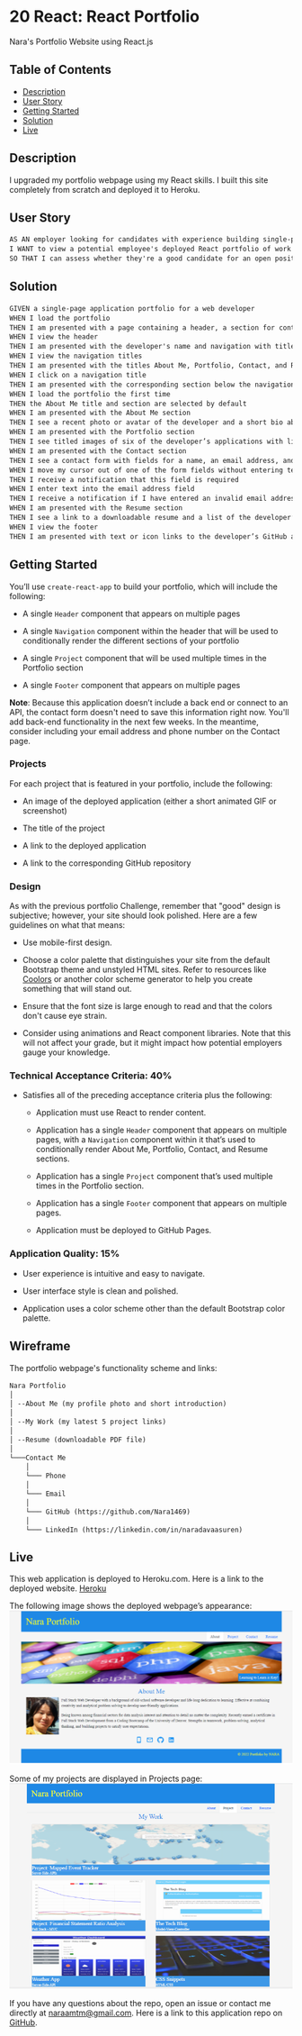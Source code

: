 # 20 React: React Portfolio

Nara's Portfolio Website using React.js

## Table of Contents 

- [Description](#description)
- [User Story](#user-story)
- [Getting Started](#getting-started)
- [Solution](#solution)
- [Live](#live)

## Description

I upgraded my portfolio webpage using my React skills. I built this site completely from scratch and deployed it to Heroku.

## User Story

```md
AS AN employer looking for candidates with experience building single-page applications
I WANT to view a potential employee's deployed React portfolio of work samples
SO THAT I can assess whether they're a good candidate for an open position
```

## Solution

```md
GIVEN a single-page application portfolio for a web developer
WHEN I load the portfolio
THEN I am presented with a page containing a header, a section for content, and a footer
WHEN I view the header
THEN I am presented with the developer's name and navigation with titles corresponding to different sections of the portfolio
WHEN I view the navigation titles
THEN I am presented with the titles About Me, Portfolio, Contact, and Resume, and the title corresponding to the current section is highlighted
WHEN I click on a navigation title
THEN I am presented with the corresponding section below the navigation without the page reloading and that title is highlighted
WHEN I load the portfolio the first time
THEN the About Me title and section are selected by default
WHEN I am presented with the About Me section
THEN I see a recent photo or avatar of the developer and a short bio about them
WHEN I am presented with the Portfolio section
THEN I see titled images of six of the developer’s applications with links to both the deployed applications and the corresponding GitHub repositories
WHEN I am presented with the Contact section
THEN I see a contact form with fields for a name, an email address, and a message
WHEN I move my cursor out of one of the form fields without entering text
THEN I receive a notification that this field is required
WHEN I enter text into the email address field
THEN I receive a notification if I have entered an invalid email address
WHEN I am presented with the Resume section
THEN I see a link to a downloadable resume and a list of the developer’s proficiencies
WHEN I view the footer
THEN I am presented with text or icon links to the developer’s GitHub and LinkedIn profiles, and their profile on a third platform (Stack Overflow, Twitter)
```

## Getting Started

You’ll use `create-react-app` to build your portfolio, which will include the following:

* A single `Header` component that appears on multiple pages

* A single `Navigation` component within the header that will be used to conditionally render the different sections of your portfolio

* A single `Project` component that will be used multiple times in the Portfolio section

* A single `Footer` component that appears on multiple pages

**Note**: Because this application doesn’t include a back end or connect to an API, the contact form doesn't need to save this information right now. You'll add back-end functionality in the next few weeks. In the meantime, consider including your email address and phone number on the Contact page.

### Projects

For each project that is featured in your portfolio, include the following:

* An image of the deployed application (either a short animated GIF or screenshot)

* The title of the project

* A link to the deployed application

* A link to the corresponding GitHub repository

### Design

As with the previous portfolio Challenge, remember that "good" design is subjective; however, your site should look polished. Here are a few guidelines on what that means:

* Use mobile-first design.

* Choose a color palette that distinguishes your site from the default Bootstrap theme and unstyled HTML sites. Refer to resources like [Coolors](https://coolors.co/) or another color scheme generator to help you create something that will stand out.

* Ensure that the font size is large enough to read and that the colors don't cause eye strain.

* Consider using animations and React component libraries. Note that this will not affect your grade, but it might impact how potential employers gauge your knowledge.


### Technical Acceptance Criteria: 40%

* Satisfies all of the preceding acceptance criteria plus the following:

    * Application must use React to render content.

    * Application has a single `Header` component that appears on multiple pages, with a `Navigation` component within it that’s used to conditionally render About Me, Portfolio, Contact, and Resume sections.

    * Application has a single `Project` component that’s used multiple times in the Portfolio section.

    * Application has a single `Footer` component that appears on multiple pages.

    * Application must be deployed to GitHub Pages.

### Application Quality: 15%

* User experience is intuitive and easy to navigate.

* User interface style is clean and polished.

* Application uses a color scheme other than the default Bootstrap color palette.

## Wireframe

The portfolio webpage's functionality scheme and links:
```
Nara Portfolio
│
│ --About Me (my profile photo and short introduction)
│
│ --My Work (my latest 5 project links)
│
│ --Resume (downloadable PDF file)
│
└───Contact Me
    │
    └─── Phone
    │
    └─── Email
    │
    └─── GitHub (https://github.com/Nara1469)
    │
    └─── LinkedIn (https://linkedin.com/in/naradavaasuren)
```

## Live

This web application is deployed to Heroku.com. Here is a link to the deployed website. [Heroku](https://nara-portfolio-react.herokuapp.com/)

The following image shows the deployed webpage’s appearance: ![Portfolio](./assets/portfolio.png)

Some of my projects are displayed in Projects page: ![Projects](./assets/project.png)

If you have any questions about the repo, open an issue or contact me directly at naraamtm@gmail.com. Here is a link to this application repo on [GitHub](https://nara1469.github.io/Nara-Portfolio-ReactJS/).